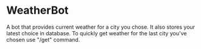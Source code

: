 # WeatherBot
A bot that provides current weather for a city you chose. It also stores your latest choice in database. To quickly get weather for the last city you've chosen use "/get" command.
